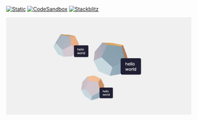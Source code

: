 [![Static](https://img.shields.io/badge/demo-%23646CFF.svg?logo=html5&logoColor=white)](https://pmndrs.github.io/examples/html-annotations)
[![CodeSandbox](https://img.shields.io/badge/codesandbox-040404?logo=codesandbox&logoColor=DBDBDB)](https://codesandbox.io/s/github/pmndrs/examples/tree/main/demos/html-annotations)
[![Stackblitz](https://img.shields.io/badge/stackblitz-fff?logo=Stackblitz&logoColor=1389FD)](https://stackblitz.com/github/pmndrs/examples/tree/main/demos/html-annotations)

![](thumbnail.webp)

